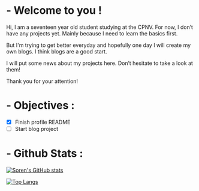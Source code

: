 # - Welcome to you !

Hi, I am a seventeen year old student studying at the CPNV. For now, I don’t have any projects yet. Mainly because I need to learn the basics first.

But I'm trying to get better everyday and hopefully one day I will create my own blogs. I think blogs are a good start. 

I will put some news about my projects here. Don’t hesitate to take a look at them! 

Thank you for your attention!

# - Objectives :

- [X] Finish profile README
- [ ] Start blog project

# - Github Stats :

[![Soren's GitHub stats](https://github-readme-stats.vercel.app/api?username=Soreenn&show_icons=true&theme=dracula)](https://github.com/anuraghazra/github-readme-stats)     
     
[![Top Langs](https://github-readme-stats.vercel.app/api/top-langs/?username=Soreenn&layout=compact)](https://github.com/anuraghazra/github-readme-stats)
